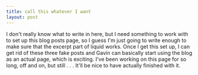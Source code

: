 ```yaml
---
title: call this whatever I want
layout: post
---
```

I don't really know what to write in here, but I need something to work with to set up this blog posts page, so I guess I'm just going to write enough to make sure that the excerpt part of liquid works. Once I get this set up, I can get rid of these three fake posts and Gavin can basically start using the blog as an actual page, which is exciting. I've been working on this page for so long, off and on, but still . . . It'll be nice to have actually finished with it.  